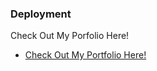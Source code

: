 

### Deployment

Check Out My Porfolio Here!

- [Check Out My Portfolio Here!](https://main--chriskildunne.netlify.app/)

